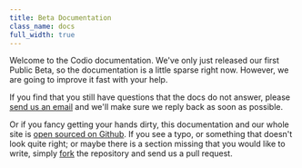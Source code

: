 ```yaml
---
title: Beta Documentation
class_name: docs
full_width: true
---
```


Welcome to the Codio documentation. We've only just released our first Public Beta, so the documentation is a little sparse right now. However, we are going to improve it fast with your help.

If you find that you still have questions that the docs do not answer, please [send us an email](mailto:ee8711023afa04b80a6b921ddb3939c1171e0f62@incoming.intercom.io) and we'll make sure we reply back as soon as possible.

Or if you fancy getting your hands dirty, this documentation and our whole site is [open sourced on Github](https://github.com/codio/site). If you see a typo, or something that doesn't look quite right; or maybe there is a section missing that you would like to write, simply [fork](https://github.com/codio/site) the repository and send us a pull request.


